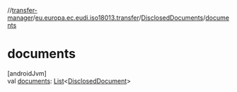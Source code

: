 //[transfer-manager](../../../index.md)/[eu.europa.ec.eudi.iso18013.transfer](../index.md)/[DisclosedDocuments](index.md)/[documents](documents.md)

# documents

[androidJvm]\
val [documents](documents.md): [List](https://kotlinlang.org/api/latest/jvm/stdlib/kotlin.collections/-list/index.html)&lt;[DisclosedDocument](../-disclosed-document/index.md)&gt;
